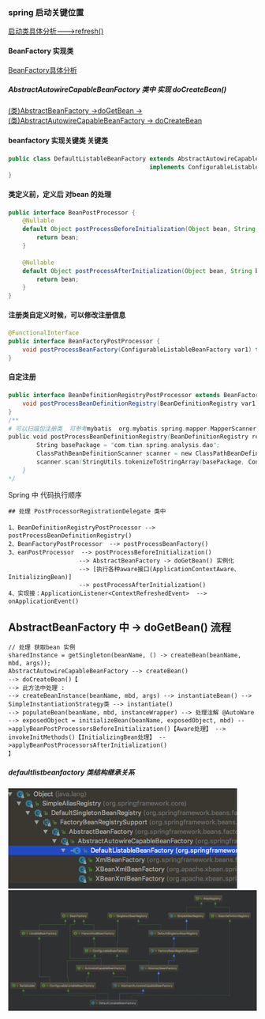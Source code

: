 ### spring 启动关键位置
[启动类具体分析--->refresh()](refresh.md)

#### BeanFactory 实现类
[BeanFactory具体分析](beanfactory.md)
#####  AbstractAutowireCapableBeanFactory 类中 实现 doCreateBean()
[(类)AbstractBeanFactory ->doGetBean -> (类)AbstractAutowireCapableBeanFactory -> doCreateBean](createbean.md)


#### beanfactory 实现关键类 关键类
```java
public class DefaultListableBeanFactory extends AbstractAutowireCapableBeanFactory 
                                        implements ConfigurableListableBeanFactory, BeanDefinitionRegistry, Serializable {
}
```

#### 类定义前，定义后  对bean 的处理
```java
public interface BeanPostProcessor {
    @Nullable
    default Object postProcessBeforeInitialization(Object bean, String beanName) throws BeansException {
        return bean;
    }

    @Nullable
    default Object postProcessAfterInitialization(Object bean, String beanName) throws BeansException {
        return bean;
    }
}
```

#### 注册类自定义时候，可以修改注册信息
```java
@FunctionalInterface
public interface BeanFactoryPostProcessor {
    void postProcessBeanFactory(ConfigurableListableBeanFactory var1) throws BeansException;
}
```

#### 自定注册
```java
public interface BeanDefinitionRegistryPostProcessor extends BeanFactoryPostProcessor {
    void postProcessBeanDefinitionRegistry(BeanDefinitionRegistry var1) throws BeansException;
}
/**
# 可以扫描包注册类  可参考mybatis  org.mybatis.spring.mapper.MapperScannerConfigurer 类
public void postProcessBeanDefinitionRegistry(BeanDefinitionRegistry registry) throws BeansException {
        String basePackage = "com.tian.spring.analysis.dao";
        ClassPathBeanDefinitionScanner scanner = new ClassPathBeanDefinitionScanner(registry);
        scanner.scan(StringUtils.tokenizeToStringArray(basePackage, ConfigurableApplicationContext.CONFIG_LOCATION_DELIMITERS));
    }
*/

```

Spring 中 代码执行顺序
```text
## 处理 PostProcessorRegistrationDelegate 类中 

1、BeanDefinitionRegistryPostProcessor --> postProcessBeanDefinitionRegistry()
2、BeanFactoryPostProcessor  --> postProcessBeanFactory()
3、eanPostProcessor  --> postProcessBeforeInitialization() 
                    --> AbstractBeanFactory -> doGetBean() 实例化  
                    --> [执行各种aware接口(ApplicationContextAware、InitializingBean)]
                    --> postProcessAfterInitialization()
4、实现接：ApplicationListener<ContextRefreshedEvent>  --> onApplicationEvent()

```

## AbstractBeanFactory 中 -> doGetBean() 流程
```text
// 处理 获取bean 实例
sharedInstance = getSingleton(beanName, () -> createBean(beanName, mbd, args));
AbstractAutowireCapableBeanFactory --> createBean() 
--> doCreateBean()【
--> 此方法中处理 :
--> createBeanInstance(beanName, mbd, args) --> instantiateBean() --> SimpleInstantiationStrategy类 --> instantiate()
--> populateBean(beanName, mbd, instanceWrapper) --> 处理注解 @AutoWare
--> exposedObject = initializeBean(beanName, exposedObject, mbd) -->applyBeanPostProcessorsBeforeInitialization()【Aware处理】 --> invokeInitMethods()【InitializingBean处理】 -->applyBeanPostProcessorsAfterInitialization()
】

```


##### defaultlistbeanfactory 类结构继承关系 
![defaultlistbeanfactory.jpg](img/defaultlistbeanfactory.jpg)
![tuopu-defaultlistbeanfactory.jpg](img/tuopu-defaultlistbeanfactory.jpg)

